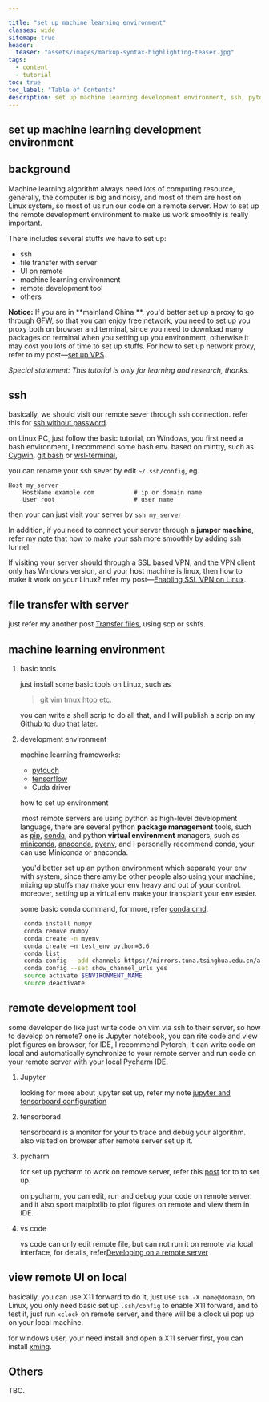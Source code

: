 ```yaml
---

title: "set up machine learning environment"
classes: wide
sitemap: true
header:
  teaser: "assets/images/markup-syntax-highlighting-teaser.jpg"
tags:
  - content
  - tutorial
toc: true
toc_label: "Table of Contents"
description: set up machine learning development environment, ssh, pytorch, conda
---
```

## set up machine learning development environment

## background

Machine learning algorithm always need lots of computing resource, generally, the computer is big and noisy, and most of them are host on Linux system, so most of us run our code on a remote server. How to set up the remote development environment to make us work smoothly is really important.

There includes several stuffs we have to set up:

* ssh 
* file transfer with server
* UI on remote
* machine learning environment
* remote development tool
* others

**Notice:** If you are in **mainland China **, you'd better set up a proxy to go through [GFW](<https://en.wikipedia.org/wiki/Great_Firewall>), so that you can enjoy free <u>network</u>, you need to set up you proxy both on browser and terminal, since you need to download many packages on terminal when you setting up you environment, otherwise it may cost you lots of time to set up stuffs. For how to set up network proxy, refer to my post—[set up VPS](<https://dongdongbh.tech/blog/vps/>). 

*Special statement: This tutorial is only for learning and research, thanks.*

## ssh

basically, we should visit our remote sever through ssh connection. refer this for [ssh without password](<http://www.linuxproblem.org/art_9.html>). 

on Linux PC, just follow the basic tutorial, on Windows, you first need a bash environment, I recommend some bash env. based on mintty, such as [Cygwin](<http://cygwin.com/>), [git bash](<https://www.git-scm.com/downloads>) or [wsl-terminal](<https://github.com/goreliu/wsl-terminal>), 

you can rename your ssh sever by edit `~/.ssh/config`, eg.

```
Host my_server                       
    HostName example.com           # ip or domain name
    User root                      # user name
```

then your can just visit your server by `ssh my_server`

In addition, if you need to connect your server through a **jumper machine**, refer my [note](<https://dongdongbh.github.io/note/#/server>) that how to make your ssh more smoothly by adding ssh tunnel.

If visiting your server should through a SSL based VPN, and the VPN client only has Windows version, and your host machine is linux, then how to make it work on your Linux? refer my post—[Enabling SSL VPN on Linux](<https://dongdongbh.tech/enabling-ssl-VPN-on-linux/>).  

## file transfer with server

just refer my another post  [Transfer files](<https://dongdongbh.tech/markup/file-transport/>), using scp or sshfs.

## machine learning environment

1. basic tools

   just install some basic tools on Linux, such as 

   > git vim tmux htop etc.

   you can write a shell scrip to do all that, and I will publish a scrip on my Github to duo that later.

2. development environment

   machine learning frameworks:

   * [pytouch](<https://pytorch.org/get-started/locally/>)
   * [tensorflow](<https://www.tensorflow.org/install>)
   * Cuda driver

   how to set up environment

   ​	most remote servers are using python as high-level development language, there are several python **package management** tools, such as [pip](<https://pypi.org/project/pip/>), [conda](<https://docs.conda.io/en/latest/>), and python **virtual environment** managers, such as [miniconda](<https://docs.conda.io/en/latest/miniconda.html>), [anaconda](<https://docs.anaconda.com/>), [pyenv](<https://github.com/pyenv/pyenv>), and I personally recommend conda, your can use Miniconda or anaconda.

   ​	you'd better set up an python environment which separate  your env with system, since there amy be other people also using your machine, mixing up stuffs may make your env heavy and  out of your control. moreover, setting up a virtual env make your transplant your env easier.

   some basic conda command, for more, refer [conda cmd](<https://docs.conda.io/projects/conda/en/latest/commands.html>).

   ```bash
    conda install numpy
    conda remove numpy
    conda create -n myenv
    conda create –n test_env python=3.6
    conda list
    conda config --add channels https://mirrors.tuna.tsinghua.edu.cn/anaconda/pkgs/free/
    conda config --set show_channel_urls yes
    source activate $ENVIRONMENT_NAME
    source deactivate
   ```

## remote development tool

some developer do like just write code on vim via ssh to their server, so how to develop on remote? one is Jupyter notebook, you can rite code and view plot figures on browser, for IDE, I recommend Pytorch, it can write code on local and automatically synchronize to your remote server and run code on your remote server with your local Pycharm IDE.

1. Jupyter 

   looking for more about jupyter set up, refer my note [jupyter and tensorboard configuration](<https://dongdongbh.github.io/note/#/remote-visit-https>)

2. tensorborad 

   tensorboard is a monitor for your to trace and debug your algorithm. also visited on browser after remote server set up it.

3. pycharm

   for set up pycharm to work on remove server, refer this [post](<https://medium.com/@erikhallstrm/work-remotely-with-pycharm-tensorflow-and-ssh-c60564be862d>) for to to set up.

   on pycharm, you can edit, run and debug your code on remote server. and it also sport matplotlib to plot figures on remote and view them in IDE.

4. vs code

   vs code can only edit remote file, but can not run it on remote via local interface, for details, refer[Developing on a remote server](<https://matttrent.com/remote-development/>)

## view remote UI on local

basically, you can use X11 forward to do it, just use `ssh -X name@domain`, on Linux, you only need basic set up `.ssh/config` to enable X11 forward, and to test it, just run `xclock`   on remote server, and there will be a clock ui pop up on your local machine.

for windows user, your need install and open a X11 server first, you can install [xming](<http://www.straightrunning.com/XmingNotes/>).

## Others

TBC.





 